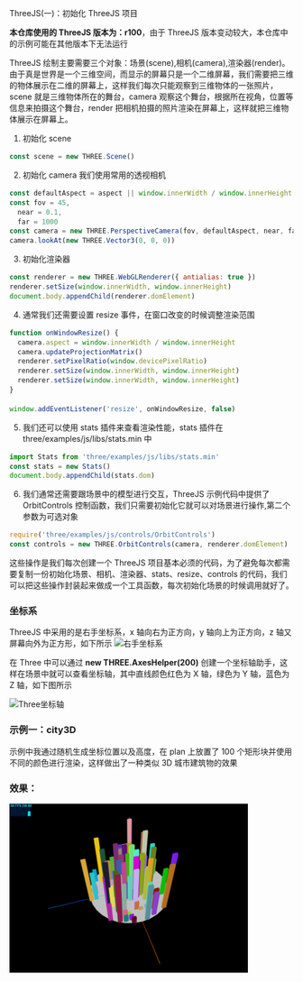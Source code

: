 ThreeJS(一)：初始化 ThreeJS 项目

**本仓库使用的 ThreeJS 版本为：r100**，由于 ThreeJS 版本变动较大，本仓库中的示例可能在其他版本下无法运行

ThreeJS 绘制主要需要三个对象：场景(scene),相机(camera),渲染器(render)。由于真是世界是一个三维空间，而显示的屏幕只是一个二维屏幕，我们需要把三维的物体展示在二维的屏幕上，这样我们每次只能观察到三维物体的一张照片，scene 就是三维物体所在的舞台，camera 观察这个舞台，根据所在视角，位置等信息来拍摄这个舞台，render 把相机拍摄的照片渲染在屏幕上，这样就把三维物体展示在屏幕上。

1. 初始化 scene

```js
const scene = new THREE.Scene()
```

2. 初始化 camera
   我们使用常用的透视相机

```js
const defaultAspect = aspect || window.innerWidth / window.innerHeight
const fov = 45,
  near = 0.1,
  far = 1000
const camera = new THREE.PerspectiveCamera(fov, defaultAspect, near, far)
camera.lookAt(new THREE.Vector3(0, 0, 0))
```

3. 初始化渲染器

```js
const renderer = new THREE.WebGLRenderer({ antialias: true })
renderer.setSize(window.innerWidth, window.innerHeight)
document.body.appendChild(renderer.domElement)
```

4. 通常我们还需要设置 resize 事件，在窗口改变的时候调整渲染范围

```js
function onWindowResize() {
  camera.aspect = window.innerWidth / window.innerHeight
  camera.updateProjectionMatrix()
  renderer.setPixelRatio(window.devicePixelRatio)
  renderer.setSize(window.innerWidth, window.innerHeight)
  renderer.setSize(window.innerWidth, window.innerHeight)
}

window.addEventListener('resize', onWindowResize, false)
```

5. 我们还可以使用 stats 插件来查看渲染性能，stats 插件在 three/examples/js/libs/stats.min 中

```js
import Stats from 'three/examples/js/libs/stats.min'
const stats = new Stats()
document.body.appendChild(stats.dom)
```

6. 我们通常还需要跟场景中的模型进行交互，ThreeJS 示例代码中提供了 OrbitControls 控制函数，我们只需要初始化它就可以对场景进行操作,第二个参数为可选对象

```js
require('three/examples/js/controls/OrbitControls')
const controls = new THREE.OrbitControls(camera, renderer.domElement)
```

这些操作是我们每次创建一个 ThreeJS 项目基本必须的代码，为了避免每次都需要复制一份初始化场景、相机、渲染器、stats、resize、controls 的代码，我们可以把这些操作封装起来做成一个工具函数，每次初始化场景的时候调用就好了。

### 坐标系

ThreeJS 中采用的是右手坐标系，x 轴向右为正方向，y 轴向上为正方向，z 轴又屏幕向外为正方形，如下所示
![右手坐标系](https://img-blog.csdn.net/20161219120407406?watermark/2/text/aHR0cDovL2Jsb2cuY3Nkbi5uZXQvUVE0MDg4OTY0MzY=/font/5a6L5L2T/fontsize/400/fill/I0JBQkFCMA==/dissolve/70/gravity/Center)

在 Three 中可以通过 **new THREE.AxesHelper(200)** 创建一个坐标轴助手，这样在场景中就可以查看坐标轴，其中直线颜色红色为 X 轴，绿色为 Y 轴，蓝色为 Z 轴，如下图所示

![Three坐标轴](https://img-blog.csdn.net/20161219120259390?watermark/2/text/aHR0cDovL2Jsb2cuY3Nkbi5uZXQvUVE0MDg4OTY0MzY=/font/5a6L5L2T/fontsize/400/fill/I0JBQkFCMA==/dissolve/70/gravity/Center)

### 示例一：city3D

示例中我通过随机生成坐标位置以及高度，在 plan 上放置了 100 个矩形块并使用不同的颜色进行渲染，这样做出了一种类似 3D 城市建筑物的效果

### 效果：

<img src='./result.png' height='300px'>
